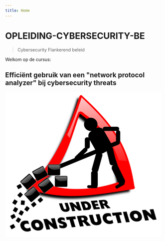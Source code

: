 ```yaml
---
title: Home
---
```


# OPLEIDING-CYBERSECURITY-BE

> Cybersecurity Flankerend beleid

Welkom op de cursus:

## **Efficiënt gebruik van een "network protocol analyzer" bij cybersecurity threats**


![Success](./assets/under_construction.png)